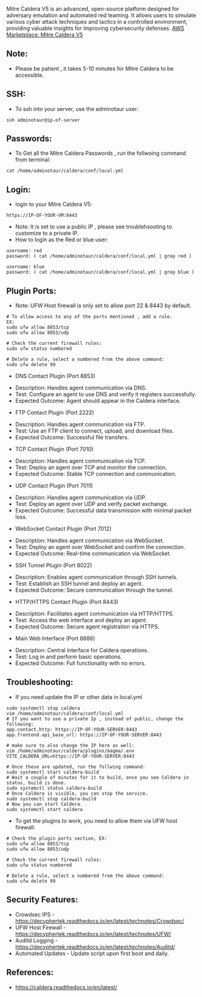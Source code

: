 Mitre Caldera V5 is an advanced, open-source platform designed for adversary emulation and automated red teaming. It allows users to simulate various cyber attack techniques and tactics in a controlled environment, providing valuable insights for improving cybersecurity defenses. [AWS Marketplace: Mitre Caldera V5 ](https://aws.amazon.com/marketplace/pp/prodview-raw27x723c3oq?sr=0-1&ref_=beagle&applicationId=AWSMPContessa)



Note:
-----
* Please be patient , it takes 5-10 minutes for Mitre Caldera to be accessible. 

SSH:
-----
* To ssh into your server, use the adminotaur user:
```
ssh adminotaur@ip-of-server
```

Passwords:
----------
* To Get all the Mitre Caldera Passwords , run the follwoing command from terminal:
```
cat /home/adminotaur/caldera/conf/local.yml
```

Login:
------
* login to your Mitre Caldera V5:
````
https://IP-OF-YOUR-VM:8443
````
* Note: It is set to use a public IP , please see troublehsooting to customize to a private IP.
* How to login as the Red or blue user:
````
username: red
password: ( cat /home/adminotaur/caldera/conf/local.yml | grep red )

username: blue
password: ( cat /home/adminotaur/caldera/conf/local.yml | grep blue )
````
Plugin Ports:
-------------
* Note: UFW Host firewall is only set to allow port 22 & 8443 by default.
```
# To allow access to any of the ports mentioned , add a rule.
EX:
sudo ufw allow 8853/tcp
sudo ufw allow 8853/udp

# Check the current firewall rules:
sudo ufw status numbered

# Delete a rule, select a numbered from the above command:
sudo ufw delete 99
```
* DNS Contact Plugin (Port 8853)
- Description: Handles agent communication via DNS.
- Test: Configure an agent to use DNS and verify it registers successfully.
- Expected Outcome: Agent should appear in the Caldera interface.

* FTP Contact Plugin (Port 2222)
- Description: Handles agent communication via FTP.
- Test: Use an FTP client to connect, upload, and download files.
- Expected Outcome: Successful file transfers.

* TCP Contact Plugin (Port 7010)
- Description: Handles agent communication via TCP.
- Test: Deploy an agent over TCP and monitor the connection.
- Expected Outcome: Stable TCP connection and communication.

* UDP Contact Plugin (Port 7011)
- Description: Handles agent communication via UDP.
- Test: Deploy an agent over UDP and verify packet exchange.
- Expected Outcome: Successful data transmission with minimal packet loss.

* WebSocket Contact Plugin (Port 7012)
- Description: Handles agent communication via WebSocket.
- Test: Deploy an agent over WebSocket and confirm the connection.
- Expected Outcome: Real-time communication via WebSocket.

* SSH Tunnel Plugin (Port 8022)
- Description: Enables agent communication through SSH tunnels.
- Test: Establish an SSH tunnel and deploy an agent.
- Expected Outcome: Secure communication through the tunnel.

* HTTP/HTTPS Contact Plugin (Port 8443)
- Description: Facilitates agent communication via HTTP/HTTPS.
- Test: Access the web interface and deploy an agent.
- Expected Outcome: Secure agent registration via HTTPS.

* Main Web Interface (Port 8888)
- Description: Central interface for Caldera operations.
- Test: Log in and perform basic operations.
- Expected Outcome: Full functionality with no errors.

Troubleshooting:
----------------
* If you need update the IP or other data in local.yml
```
sudo systemctl stop caldera
vim /home/adminotaur/caldera/conf/local.yml
# If you want to use a private Ip , instead of public, change the following:
app.contact.http: https://IP-OF-YOUR-SERVER:8443
app.frontend.api_base_url: https://IP-OF-YOUR-SERVER:8443

# make sure to also change the IP here as well:
vim /home/adminotaur/caldera/plugins/magma/.env
VITE_CALDERA_URL=https://IP-OF-YOUR-SERVER:8443

# Once these are updated, run the follwing command:
sudo systemctl start caldera-build
# Wait a couple of minutes for it to build, once you see Caldera in status, build is done.
sudo systemctl status caldera-build
# Once Caldera is visible, you can stop the service.
sudo systemctl stop caldera-build
# Now you can start Caldera.
sudo systemctl start caldera

```
* To get the plugins to work, you need to allow them via UFW host firewall:
```
# Check the plugin ports section, EX:
sudo ufw allow 8853/tcp
sudo ufw allow 8853/udp

# Check the current firewall rules:
sudo ufw status numbered

# Delete a rule, select a numbered from the above command:
sudo ufw delete 99
```
Security Features:
-------------------
* Crowdsec IPS - https://decyphertek.readthedocs.io/en/latest/technotes/Crowdsec/
* UFW Host Firewall - https://decyphertek.readthedocs.io/en/latest/technotes/UFW/
* Auditd Logging - https://decyphertek.readthedocs.io/en/latest/technotes/Auditd/
* Automated Updates - Update script upon first boot and daily.

References:
-----------
* https://caldera.readthedocs.io/en/latest/